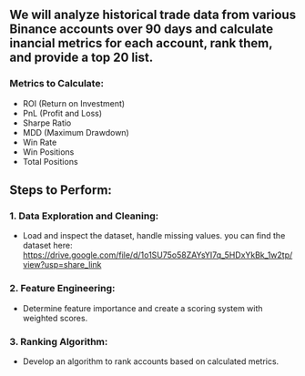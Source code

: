 ## We will analyze historical trade data from various Binance accounts over 90 days and calculate inancial metrics for each account, rank them, and provide a top 20 list.

### Metrics to Calculate:
- ROI (Return on Investment)
- PnL (Profit and Loss)
- Sharpe Ratio
- MDD (Maximum Drawdown)
- Win Rate
- Win Positions
- Total Positions

## Steps to Perform:
### 1. Data Exploration and Cleaning:

- Load and inspect the dataset, handle missing values.
you can find the dataset here: https://drive.google.com/file/d/1o1SU75o58ZAYsYI7q_5HDxYkBk_1w2tp/view?usp=share_link


### 2. Feature Engineering:

- Determine feature importance and create a scoring system with weighted scores.


### 3. Ranking Algorithm:

- Develop an algorithm to rank accounts based on calculated metrics.

